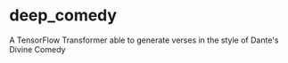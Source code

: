 # deep_comedy
A TensorFlow Transformer able to generate verses in the style of Dante's Divine Comedy
